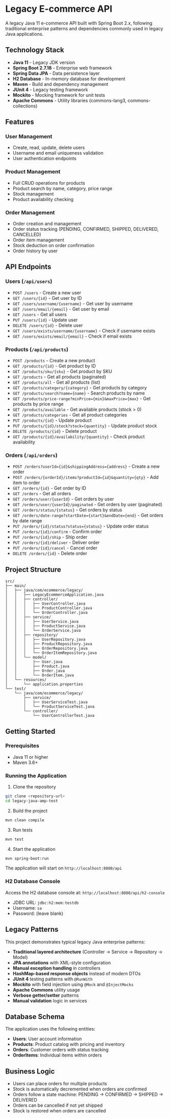 # Legacy E-commerce API

A legacy Java 11 e-commerce API built with Spring Boot 2.x, following traditional enterprise patterns and dependencies commonly used in legacy Java applications.

## Technology Stack

- **Java 11** - Legacy JDK version
- **Spring Boot 2.7.18** - Enterprise web framework
- **Spring Data JPA** - Data persistence layer
- **H2 Database** - In-memory database for development
- **Maven** - Build and dependency management
- **JUnit 4** - Legacy testing framework
- **Mockito** - Mocking framework for unit tests
- **Apache Commons** - Utility libraries (commons-lang3, commons-collections)

## Features

### User Management
- Create, read, update, delete users
- Username and email uniqueness validation
- User authentication endpoints

### Product Management
- Full CRUD operations for products
- Product search by name, category, price range
- Stock management
- Product availability checking

### Order Management
- Order creation and management
- Order status tracking (PENDING, CONFIRMED, SHIPPED, DELIVERED, CANCELLED)
- Order item management
- Stock deduction on order confirmation
- Order history by user

## API Endpoints

### Users (`/api/users`)
- `POST /users` - Create a new user
- `GET /users/{id}` - Get user by ID
- `GET /users/username/{username}` - Get user by username
- `GET /users/email/{email}` - Get user by email
- `GET /users` - Get all users
- `PUT /users/{id}` - Update user
- `DELETE /users/{id}` - Delete user
- `GET /users/exists/username/{username}` - Check if username exists
- `GET /users/exists/email/{email}` - Check if email exists

### Products (`/api/products`)
- `POST /products` - Create a new product
- `GET /products/{id}` - Get product by ID
- `GET /products/sku/{sku}` - Get product by SKU
- `GET /products` - Get all products (paginated)
- `GET /products/all` - Get all products (list)
- `GET /products/category/{category}` - Get products by category
- `GET /products/search?name={name}` - Search products by name
- `GET /products/price-range?minPrice={min}&maxPrice={max}` - Get products by price range
- `GET /products/available` - Get available products (stock > 0)
- `GET /products/categories` - Get all product categories
- `PUT /products/{id}` - Update product
- `PUT /products/{id}/stock?stock={quantity}` - Update product stock
- `DELETE /products/{id}` - Delete product
- `GET /products/{id}/availability/{quantity}` - Check product availability

### Orders (`/api/orders`)
- `POST /orders?userId={id}&shippingAddress={address}` - Create a new order
- `POST /orders/{orderId}/items?productId={id}&quantity={qty}` - Add item to order
- `GET /orders/{id}` - Get order by ID
- `GET /orders` - Get all orders
- `GET /orders/user/{userId}` - Get orders by user
- `GET /orders/user/{userId}/paginated` - Get orders by user (paginated)
- `GET /orders/status/{status}` - Get orders by status
- `GET /orders/date-range?startDate={start}&endDate={end}` - Get orders by date range
- `PUT /orders/{id}/status?status={status}` - Update order status
- `PUT /orders/{id}/confirm` - Confirm order
- `PUT /orders/{id}/ship` - Ship order
- `PUT /orders/{id}/deliver` - Deliver order
- `PUT /orders/{id}/cancel` - Cancel order
- `DELETE /orders/{id}` - Delete order

## Project Structure

```
src/
├── main/
│   ├── java/com/ecommerce/legacy/
│   │   ├── LegacyEcommerceApplication.java
│   │   ├── controller/
│   │   │   ├── UserController.java
│   │   │   ├── ProductController.java
│   │   │   └── OrderController.java
│   │   ├── service/
│   │   │   ├── UserService.java
│   │   │   ├── ProductService.java
│   │   │   └── OrderService.java
│   │   ├── repository/
│   │   │   ├── UserRepository.java
│   │   │   ├── ProductRepository.java
│   │   │   ├── OrderRepository.java
│   │   │   └── OrderItemRepository.java
│   │   └── model/
│   │       ├── User.java
│   │       ├── Product.java
│   │       ├── Order.java
│   │       └── OrderItem.java
│   └── resources/
│       └── application.properties
└── test/
    └── java/com/ecommerce/legacy/
        ├── service/
        │   ├── UserServiceTest.java
        │   └── ProductServiceTest.java
        └── controller/
            └── UserControllerTest.java
```

## Getting Started

### Prerequisites
- Java 11 or higher
- Maven 3.6+

### Running the Application

1. Clone the repository
```bash
git clone <repository-url>
cd legacy-java-amp-test
```

2. Build the project
```bash
mvn clean compile
```

3. Run tests
```bash
mvn test
```

4. Start the application
```bash
mvn spring-boot:run
```

The application will start on `http://localhost:8080/api`

### H2 Database Console

Access the H2 database console at: `http://localhost:8080/api/h2-console`

- JDBC URL: `jdbc:h2:mem:testdb`
- Username: `sa`
- Password: (leave blank)

## Legacy Patterns

This project demonstrates typical legacy Java enterprise patterns:

- **Traditional layered architecture** (Controller → Service → Repository → Model)
- **JPA annotations** with XML-style configuration
- **Manual exception handling** in controllers
- **HashMap-based response objects** instead of modern DTOs
- **JUnit 4** testing patterns with `@RunWith`
- **Mockito** with field injection using `@Mock` and `@InjectMocks`
- **Apache Commons** utility usage
- **Verbose getter/setter** patterns
- **Manual validation** logic in services

## Database Schema

The application uses the following entities:

- **Users**: User account information
- **Products**: Product catalog with pricing and inventory
- **Orders**: Customer orders with status tracking
- **OrderItems**: Individual items within orders

## Business Logic

- Users can place orders for multiple products
- Stock is automatically decremented when orders are confirmed
- Orders follow a state machine: PENDING → CONFIRMED → SHIPPED → DELIVERED
- Orders can be cancelled if not yet shipped
- Stock is restored when orders are cancelled
